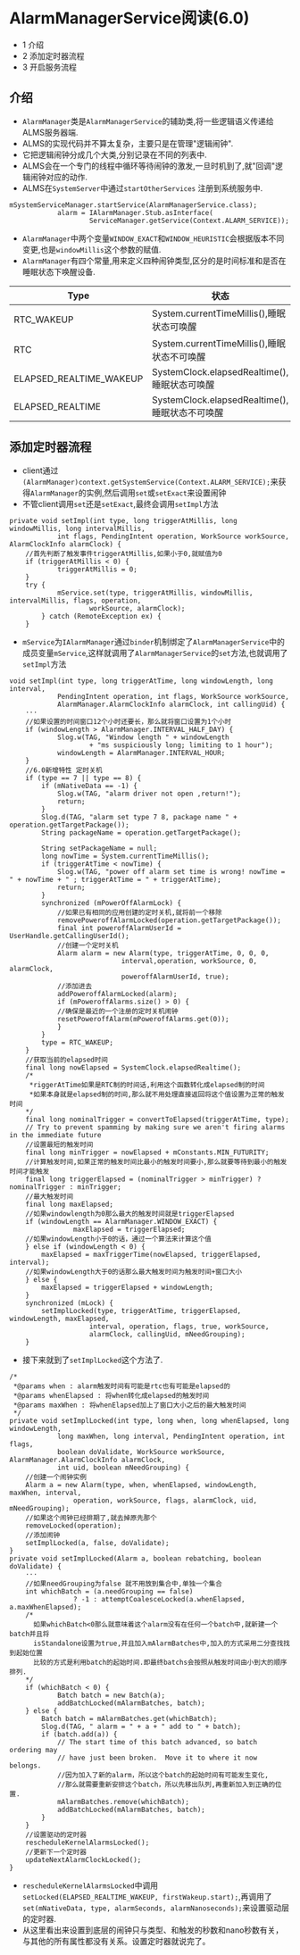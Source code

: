 # AlarmManagerService阅读(6.0)
- 1 介绍 
- 2 添加定时器流程
- 3 开启服务流程

## 介绍 
- `AlarmManager`类是`AlarmManagerService`的辅助类,将一些逻辑语义传递给ALMS服务器端.
- ALMS的实现代码并不算太复杂，主要只是在管理"逻辑闹钟".
- 它把逻辑闹钟分成几个大类,分别记录在不同的列表中.
- ALMS会在一个专门的线程中循环等待闹钟的激发,一旦时机到了,就"回调"逻辑闹钟对应的动作.
- ALMS在`SystemServer`中通过`startOtherServices` 注册到系统服务中.
```
mSystemServiceManager.startService(AlarmManagerService.class);
            alarm = IAlarmManager.Stub.asInterface(
                    ServiceManager.getService(Context.ALARM_SERVICE));
```
- `AlarmManager`中两个变量`WINDOW_EXACT`和`WINDOW_HEURISTIC`会根据版本不同变更,也是`windowMillis`这个参数的赋值.
- `AlarmManager`有四个常量,用来定义四种闹钟类型,区分的是时间标准和是否在睡眠状态下唤醒设备.

Type | 状态
---|---
RTC_WAKEUP  | System.currentTimeMillis(),睡眠状态可唤醒
RTC | System.currentTimeMillis(),睡眠状态不可唤醒
ELAPSED_REALTIME_WAKEUP | SystemClock.elapsedRealtime(),睡眠状态可唤醒
ELAPSED_REALTIME | SystemClock.elapsedRealtime(),睡眠状态不可唤醒


## 添加定时器流程
- client通过`(AlarmManager)context.getSystemService(Context.ALARM_SERVICE);`来获得`AlarmManager`的实例,然后调用`set`或`setExact`来设置闹钟
- 不管client调用`set`还是`setExact`,最终会调用`setImpl`方法
```
private void setImpl(int type, long triggerAtMillis, long windowMillis, long intervalMillis,
            int flags, PendingIntent operation, WorkSource workSource, AlarmClockInfo alarmClock) {
    //首先判断了触发事件triggerAtMillis,如果小于0,就赋值为0
    if (triggerAtMillis < 0) {
            triggerAtMillis = 0;
    }
    try {
            mService.set(type, triggerAtMillis, windowMillis, intervalMillis, flags, operation,
                    workSource, alarmClock);
        } catch (RemoteException ex) {
    }
```
- `mService`为`IAlarmManager`通过`binder`机制绑定了`AlarmManagerService`中的成员变量`mService`,这样就调用了`AlarmManagerService`的`set`方法,也就调用了`setImpl`方法
```
void setImpl(int type, long triggerAtTime, long windowLength, long interval,
            PendingIntent operation, int flags, WorkSource workSource,
            AlarmManager.AlarmClockInfo alarmClock, int callingUid) {
    ···
    //如果设置的时间窗口12个小时还要长，那么就将窗口设置为1个小时
    if (windowLength > AlarmManager.INTERVAL_HALF_DAY) {
            Slog.w(TAG, "Window length " + windowLength
                    + "ms suspiciously long; limiting to 1 hour");
            windowLength = AlarmManager.INTERVAL_HOUR;
    }
    //6.0新增特性 定时关机
    if (type == 7 || type == 8) {
        if (mNativeData == -1) {
            Slog.w(TAG, "alarm driver not open ,return!");
            return;
        }
        Slog.d(TAG, "alarm set type 7 8, package name " + operation.getTargetPackage());
        String packageName = operation.getTargetPackage();
    
        String setPackageName = null;
        long nowTime = System.currentTimeMillis();
        if (triggerAtTime < nowTime) {
            Slog.w(TAG, "power off alarm set time is wrong! nowTime = " + nowTime + " ; triggerAtTime = " + triggerAtTime);
            return;
        }
        synchronized (mPowerOffAlarmLock) {
            //如果已有相同的应用创建的定时关机,就将前一个移除
            removePoweroffAlarmLocked(operation.getTargetPackage());
            final int poweroffAlarmUserId = UserHandle.getCallingUserId();
            //创建一个定时关机
            Alarm alarm = new Alarm(type, triggerAtTime, 0, 0, 0,
                            interval,operation, workSource, 0, alarmClock,
                            poweroffAlarmUserId, true);
            //添加进去
            addPoweroffAlarmLocked(alarm);
            if (mPoweroffAlarms.size() > 0) {
            //确保是最近的一个注册的定时关机闹钟
            resetPoweroffAlarm(mPoweroffAlarms.get(0));
            }
        }
        type = RTC_WAKEUP;
    }
    //获取当前的elapsed时间
    final long nowElapsed = SystemClock.elapsedRealtime();
    /*
     *riggerAtTime如果是RTC制的时间话,利用这个函数转化成elapsed制的时间
     *如果本身就是elapsed制的时间,那么就不用处理直接返回将这个值设置为正常的触发时间
    */
    final long nominalTrigger = convertToElapsed(triggerAtTime, type);
    // Try to prevent spamming by making sure we aren't firing alarms in the immediate future
    //设置最短的触发时间
    final long minTrigger = nowElapsed + mConstants.MIN_FUTURITY;
    //计算触发时间,如果正常的触发时间比最小的触发时间要小,那么就要等待到最小的触发时间才能触发
    final long triggerElapsed = (nominalTrigger > minTrigger) ? nominalTrigger : minTrigger;
    //最大触发时间
    final long maxElapsed;
    //如果windowlength为0那么最大的触发时间就是triggerElapsed
    if (windowLength == AlarmManager.WINDOW_EXACT) {
                maxElapsed = triggerElapsed;
    //如果windowLength小于0的话，通过一个算法来计算这个值
    } else if (windowLength < 0) {
        maxElapsed = maxTriggerTime(nowElapsed, triggerElapsed, interval);
    //如果windowLength大于0的话那么最大触发时间为触发时间+窗口大小
    } else {
        maxElapsed = triggerElapsed + windowLength;
    }
    synchronized (mLock) {
        setImplLocked(type, triggerAtTime, triggerElapsed, windowLength, maxElapsed,
                    interval, operation, flags, true, workSource,
                    alarmClock, callingUid, mNeedGrouping);
    }
```
- 接下来就到了`setImplLocked`这个方法了.
```
/*
 *@params when : alarm触发时间有可能是rtc也有可能是elapsed的
 *@params whenElapsed : 将when转化成elapsed的触发时间
 *@params maxWhen : 将whenElapsed加上了窗口大小之后的最大触发时间
 */ 
private void setImplLocked(int type, long when, long whenElapsed, long windowLength,
            long maxWhen, long interval, PendingIntent operation, int flags,
            boolean doValidate, WorkSource workSource, AlarmManager.AlarmClockInfo alarmClock,
            int uid, boolean mNeedGrouping) {
    //创建一个闹钟实例
    Alarm a = new Alarm(type, when, whenElapsed, windowLength, maxWhen, interval,
                operation, workSource, flags, alarmClock, uid, mNeedGrouping);
    //如果这个闹钟已经排期了,就去掉原先那个
    removeLocked(operation);
    //添加闹钟
    setImplLocked(a, false, doValidate);
}
private void setImplLocked(Alarm a, boolean rebatching, boolean doValidate) {
    ···
    //如果needGrouping为false 就不用放到集合中,单独一个集合
    int whichBatch = (a.needGrouping == false)
                ? -1 : attemptCoalesceLocked(a.whenElapsed, a.maxWhenElapsed);
    /*
      如果whichBatch<0那么就意味着这个alarm没有在任何一个batch中,就新建一个batch并且将 
      isStandalone设置为true,并且加入mAlarmBatches中,加入的方式采用二分查找找到起始位置 
      比较的方式是利用batch的起始时间.即最终batchs会按照从触发时间由小到大的顺序排列.
    */
    if (whichBatch < 0) {
            Batch batch = new Batch(a);
            addBatchLocked(mAlarmBatches, batch);
    } else {
        Batch batch = mAlarmBatches.get(whichBatch);
        Slog.d(TAG, " alarm = " + a + " add to " + batch);
        if (batch.add(a)) {
            // The start time of this batch advanced, so batch ordering may
            // have just been broken.  Move it to where it now belongs.
            //因为加入了新的alarm，所以这个batch的起始时间有可能发生变化,
            //那么就需要重新安排这个batch，所以先移出队列,再重新加入到正确的位置.
            mAlarmBatches.remove(whichBatch);
            addBatchLocked(mAlarmBatches, batch);
        }
    }
    //设置驱动的定时器
    rescheduleKernelAlarmsLocked();
    //更新下一个定时器
    updateNextAlarmClockLocked();
}
```
- `rescheduleKernelAlarmsLocked`中调用`setLocked(ELAPSED_REALTIME_WAKEUP, firstWakeup.start);`,再调用了`set(mNativeData, type, alarmSeconds, alarmNanoseconds);`来设置驱动层的定时器.
- 从这里看出来设置到底层的闹钟只与类型、和触发的秒数和nano秒数有关，与其他的所有属性都没有关系。设置定时器就说完了。


